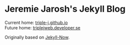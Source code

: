 Jeremie Jarosh's Jekyll Blog
============================

Current home: [triple-j.github.io](http://triple-j.github.io/)  
Future home: [triplejweb.developer.se](http://triplejweb.developer.se/)

Originally based on [Jekyll-Now](https://github.com/barryclark/jekyll-now).
